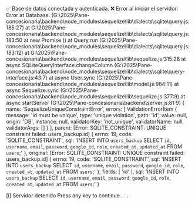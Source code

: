 ✅ Base de datos conectada y autenticada.
❌ Error al iniciar el servidor: Error
    at Database.<anonymous> (G:\2025\Pane-concesionaria\backend\node_modules\sequelize\lib\dialects\sqlite\query.js:185:27)
    at G:\2025\Pane-concesionaria\backend\node_modules\sequelize\lib\dialects\sqlite\query.js:183:50
    at new Promise (<anonymous>)
    at Query.run (G:\2025\Pane-concesionaria\backend\node_modules\sequelize\lib\dialects\sqlite\query.js:183:12)
    at G:\2025\Pane-concesionaria\backend\node_modules\sequelize\lib\sequelize.js:315:28
    at async SQLiteQueryInterface.changeColumn (G:\2025\Pane-concesionaria\backend\node_modules\sequelize\lib\dialects\sqlite\query-interface.js:43:7)
    at async User.sync (G:\2025\Pane-concesionaria\backend\node_modules\sequelize\lib\model.js:984:11)
    at async Sequelize.sync (G:\2025\Pane-concesionaria\backend\node_modules\sequelize\lib\sequelize.js:377:9)
    at async startServer (G:\2025\Pane-concesionaria\backend\server.js:81:9) {
  name: 'SequelizeUniqueConstraintError',
  errors: [
    ValidationErrorItem {
      message: 'id must be unique',
      type: 'unique violation',
      path: 'id',
      value: null,
      origin: 'DB',
      instance: null,
      validatorKey: 'not_unique',
      validatorName: null,
      validatorArgs: []
    }
  ],
  parent: [Error: SQLITE_CONSTRAINT: UNIQUE constraint failed: users_backup.id] {
    errno: 19,
    code: 'SQLITE_CONSTRAINT',
    sql: 'INSERT INTO `users_backup` SELECT `id`, `username`, `email`, `password`, `google_id`, `role`, `created_at`, `updated_at` FROM `users`;'
  },
  original: [Error: SQLITE_CONSTRAINT: UNIQUE constraint failed: users_backup.id] {
    errno: 19,
    code: 'SQLITE_CONSTRAINT',
    sql: 'INSERT INTO `users_backup` SELECT `id`, `username`, `email`, `password`, `google_id`, `role`, `created_at`, `updated_at` FROM `users`;'
  },
  fields: [ 'id' ],
  sql: 'INSERT INTO `users_backup` SELECT `id`, `username`, `email`, `password`, `google_id`, `role`, `created_at`, `updated_at` FROM `users`;'
}

[i] Servidor detenido
Press any key to continue . . .